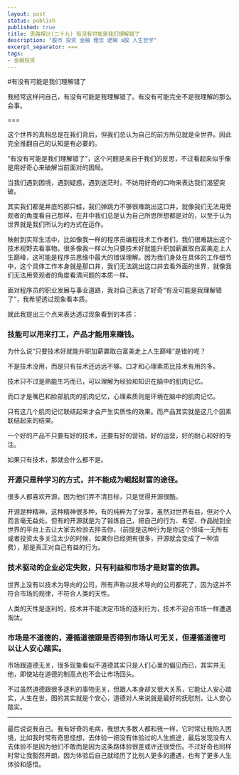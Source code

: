 ```yaml
---
layout: post
status: publish
published: true
title: 思路探讨(二十九) 有没有可能是我们理解错了
description: "股市 投资 金融 理念 逻辑 a股 人生哲学"
excerpt_separator: ===
tags:
- 金融投资
---
```


#有没有可能是我们理解错了

我经常这样问自己，有没有可能是我理解错了。有没有可能完全不是我理解的那么会事。

===

这个世界的真相总是在我们背后，但我们总认为自己的前方所见就是全世界。因此完全推翻自己的认知是有必要的。

“有没有可能是我们理解错了”，这个问题是来自于我们的反思，不过看起来似乎像是用好奇心来破解当前面对的困局。

当我们遇到困境，遇到疑惑，遇到迷茫时，不妨用好奇的口吻来表达我们渴望突破。

其实我们都是井底的那只蛙，我们弹跳力不够很难跳出这口井，就像我们无法用旁观者的角度看自己那样，在井中我们总是认为自己所思所想都是对的，以至于认为世界就是我们所认为的方式在运作。

映射到实际生活中，比如像我一样的程序员编程技术工作者们，我们很难跳出这个技术视野去看事物。很多像我一样以为只要技术好就能升职加薪赢取白富美走上人生巅峰，这可能是程序员思维中最大的错误理解。因为我们身处在具体的工作细节中，这个具体工作本身就是那口井，我们无法跳出这口井去看外面的世界，就像我们无法用旁观者的角度看清问题的本质一样。

面对程序员的职业发展与事业道路，我对自己表达了好奇“有没可能是我理解错了”，我希望透过现象看本质。

就此我提出三个点来表达透过现象看到的本质：

### 技能可以用来打工，产品才能用来赚钱。

为什么说“只要技术好就能升职加薪赢取白富美走上人生巅峰”是错的呢？

不是技术没用，而是只有技术还远远不够。口才和心理素质比技术有用的多。

技术只不过是熟能生巧而已，可以理解为经验和知识在脑中的肌肉记忆。

而口才是嘴巴和脸部肌肉的肌肉记忆，心理素质则是环境在脑中的肌肉记忆。

只有这几个肌肉记忆联结起来才会产生实质性的效果。而产品其实就是这几个因素联结起来的结果。

一个好的产品不只要有好的技术，还要有好的营销，好的运营，好的耐心和好的专注。

如果只有技术，那就会什么都不是。

### 开源只是种学习的方式，并不能成为崛起财富的途径。

很多人都喜欢开源，因为他们弄不清目标，只是觉得开源很酷。

开源是种精神，这种精神很多种，有的纯粹为了分享，虽然对世界有益，但对个人而言毫无益处。但有的开源就是为了锻炼自己，把自己的行为、希望、作品抛到全世界的平台上去让大家去检验去抨击你，（前提是这种行为是你这个领域一无所有或者投资太多关注太少的时候，如果你已经拥有很多，开源就会变成了一种浪费），那是真正对自己有益的行为。

### 技术驱动的企业必定失败，只有利益和市场才是财富的依靠。

世界上没有以技术为导向的公司，所有声称以技术导向的公司都死了，因为这并不符合市场的规律，不符合人类的天性。

人类的天性是逐利的，技术并不能决定市场的逐利行为，技术不迎合市场一样遭遇淘汰。

### 市场是不道德的，遵循道德跟是否得到市场认可无关，但遵循道德可以让人安心踏实。

市场跟道德无关，很多现象看似不道德其实只是人们心里的偏见而已，其实并无他，即使站在道德的制高点也不会让市场回头。

不过虽然道德跟很多逐利的事物无关，但跟人本身却又很大关系，它能让人安心踏实，人生在世，图的其实就是个安心，道德对人来说就是最好的抚慰剂，让人安心踏实。

----

最后说说我自己。我有好奇的毛病，我想大多数人都和我一样，它时常让我陷入困境，比如我时常有奇思怪想，去体验一把没有体验过的人生旅途，最后发现没有人去体验不是因为他们不敢而是因为这条路体验很差或许还很受伤。不过好奇也同样时常让我豁然开朗，因为体验后自己就经历了比别人更多的遭遇，也有了更多人生体验和感悟。

